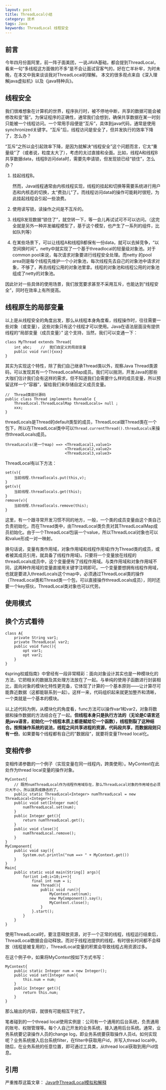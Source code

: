 ```yaml
---
layout: post
title: ThreadLocal小结
category: 技术
tags: Java
keywords: ThreadLocal 线程安全
---
```


## 前言 ##
今年四月份面阿里，前一阵子面美团，一说JAVA基础，都会提到ThreadLocal，看来一句“多线程这方面做的不多”是不会让面试官客气的，好在亡羊补牢，为时未晚，在本文中我来谈谈我对ThreadLocal的理解。
本文的很多观点来自《深入理解java虚拟机》以及《java特种兵》。

## 线程安全 ##
我们很难想象在计算机的世界，程序执行时，被不停地中断，共享的数据可能会被修改和变“脏”。为保证程序的正确性，通常我们会想到，确保共享数据在某一时刻只能被一个线程访问。一个常用手段便是“互斥”，具体到java代码，通常是使用synchronized关键字。“互斥”后，线程访问是安全了，但并发执行的效率下降了，怎么办？

“互斥”之所以会引起效率下降，是因为就解决“线程安全”这个问题而言，它太“重量级”了（或者说，粒度太大了），考虑的太过直接和全面。比如，线程A和线程B共享数据data，线程B访问data时，需要先申请锁，但发现锁已经“锁住”，怎么办？

1. 挂起线程B。

    然而，Java线程通常由内核线程实现，线程的挂起和切换等需要系统进行用户态和内核态的切换，太“费劲儿”了。而线程访问data的操作可能耗时很短，为此挂起线程会引起一些浪费。
2. 使用读写锁，读操作之间是不互斥的。
3. 线程B发现数据“锁住了”，就空转一下，等一会儿再试试可不可以访问。（这完全就是另外一种并发编程模型了，基于这个模型，也产生了一系列的组件，比如队列等）
4. 在某些场景下，可以让线程A和线程B都保有一份data，就可以去掉竞争，“以空间换时间”。netty中就实现了一个基于threadlocal的轻量级对象池。对于common pool来说，每次请求对象要进行线程安全处理。而netty 的pool area则是每个线程先维护一个小对象池，每次线程先去自己的对象池中请求对象，不够了，再去线程公用的对象池里拿。线程的对象池和线程公用的对象池组成了netty的对象池。

因此针对一些具体的使用场景，我们放宽要求甚至不采用互斥，也能达到“线程安全”，同时在效率上有所提高。

## 线程原生的局部变量 ##

以上是从线程安全的角度出发，那么从线程本身角度看，线程操作时，往往需要一些对象（或变量），这些对象只有这个线程才可以使用。Java在语法层面没有提供线程的“局部变量（成员变量）” 这个支持，当然，我们可以变通一下：
   
    class MyThread extends Thread{
        int abc;	//	我们自定义的局部变量
        public void run(){xxx}
    }


其实为实现这个特性，除了我们自己继承Thread类以外，观察Java Thread类源码，可以发现其有一个ThreadLocalMap成员。我们可以揣测，开发Java的那些大咖们估计我们会有这样的需求，但不知道我们会需要什么样的成员变量，所以预留这样一个“容器”，留给我们来存储自定义成员变量。

	//	Thread类部分源码
	public class Thread implements Runnable {  
	    ThreadLocal.ThreadLocalMap threadLocals= null ;  
		xxx;
	}  

threadLocals是Thread的default类型的成员，ThreadLocal跟Thread类在一个包下，所以在ThreadLocal类中可以`Thread.currentThread().threadLocals`来操作threadLocals成员。

    threadLocals(是一个map) ==> <ThreadLocal1,value1>
	                           <ThreadLocal2,value2>
	                           <ThreadLocal3,value3>

ThreadLocal有以下方法：

    set(v){
        当前线程.threadlocals.put(this,v);
    }
    get(v){
        当前线程.threadlocals.get(this);
    }
    remove(v){
        当前线程.threadlocals.remove(this);
    }

这里，有一个跟寻常开发习惯不同的地方，一般，一个类的成员变量由这个类自己负责初始化，而在Thread类中，由ThreadLocal类负责对其ThreadLocalMap成员初始化。由于一个ThreadLocal包装一个value，所以ThreadLocal对象也可以和value形成一对一映射。

换句话说，变量有类作用域，对象作用域和线程作用域(作为Thread类的成员，或者被其成员引用，就具备了线程作用域)。只要将一个变量放在线程的threadLocals成员中，这个变量便有了线程作用域。与类作用域和对象作用域不同，这两种作用域的变量直接用关键字注明即可。一个变量要想拥有线程作用域，也就是要进入threadLocals这个map中，必须通过ThreadLocal类的操作（ThreadLocal类和Thread类一个包，可以直接操作threadLocals成员），同时还要一个key搭伙，ThreadLocal类对象也可以代劳。

## 使用模式 ##

## 换个方式看待

    class A{
        private String var1;
        private ThreadLocal var2;
        public void func(){
            opt var1;
            opt var2;
        }
    }
    
《spring权威指南》中曾经有一段非常精彩：面向对象设计其实也是一种模块化的方法，它把相关的数据及其处理方法放在了一起。与单纯的使用子函数进行封装相比，面向对象的模块化特性更完备，它体现了计算的一个基本原则——让计算尽可能靠近数据（这都能联系到一起）。这样一来，代码组织起来就更加整齐和清晰，一个类就是一个基本的模块。

以上述代码为例，从模块化的角度看，func方法可以操作var1和var2，对象将数据和操作数据的方法结合在了一起。**但线程本身只是执行方法的（无论是C语言还是java语言，初始化一个线程本质上都是赋给它一个函数），线程割裂了这种结合。按照操作系统的说法，线程之间共享进程的资源，代码段共享，而数据段则只有一份**。如果要每个线程都有自己的"数据段"，就要将变量Thread local化。

## 变相传参

变相传递参数的一个例子（实现变量在同一线程内，跨类使用）。MyContext在此处作为thread local变量的操作对象。

    
    MyContext{
        // 既然numThreadLocal作为线程作用域存在，那么ThreadLocal对象的作用域也必须只大不小，所以就弄成静态的了。
        public static ThreadLocal<Integer> numThreadLocal = new ThreadLocal<Integer>();
        public void set(Integer num){
            numThreadLocal.set(num);
        }
        public Integer get(){
            return numThreadLocal.get();
        }
        public void close(){
            numThreadLocal.remove();
        }
    }
    MyComponent{
        public void say(){
            System.out.println("num ==> " + MyContext.get())
        }
    }
    Main{
        public static void main(String[] args){
            for(int i=0;i<10;i++){
                final int num = i;
                new Thread(){
                    public void run(){
                        MyContext.set(num);
                        new MyComponent().say();
                        MyContext.close();
                    }
                }.start();
            }
        }
    }

使用ThreadLocal时，要注意释放资源，对于一个正常的线程，线程运行结束后，ThreadLocal数据会自动释放。而对于线程池提供的线程，有时很长时间都不会释放（线程是被复用的），ThreadLocal变量的积累会导致线程占用资源过多。

在这个例子中，如果将MyContext按如下方式书写：

    MyContext{
        public static Integer num = new Integer();
        public void set(Integer num){
            this.num = num;
        }
        public Integer get(){
            return this.num;
        }
    }

那么输出的内容，就很有可能相互干扰了。

笔者碰到的一个thread local使用实例是：公司有一个通用的后台系统，负责通用的账号、权限管理等。每个人自己开发的业务系统，接入通用后台系统。通常，业务系统要记录操作人员的change log，即业务系统要获取操作人员id。如何实现呢？业务系统接入后台系统filter，在filter中获取用户id，并写入thread local中。随后，在业务系统的任意位置，即可通过工具类，从thread local获取到用户id信息。

## 引用

严重推荐这篇文章： [Java中ThreadLocal模拟和解释][]

[Java中ThreadLocal模拟和解释]: http://woshixy.blog.51cto.com/5637578/1275284